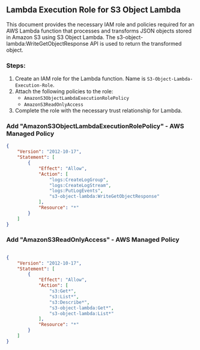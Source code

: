 ## Lambda Execution Role for S3 Object Lambda

This document provides the necessary IAM role and policies required for an AWS Lambda function that processes and transforms JSON objects stored in Amazon S3 using S3 Object Lambda. The s3-object-lambda:WriteGetObjectResponse API is used to return the transformed object.

### Steps:
1. Create an IAM role for the Lambda function. Name is `S3-Object-Lambda-Execution-Role`.
2. Attach the following policies to the role:
   - `AmazonS3ObjectLambdaExecutionRolePolicy`
   - `AmazonS3ReadOnlyAccess`
3. Complete the role with the necessary trust relationship for Lambda.

### Add "AmazonS3ObjectLambdaExecutionRolePolicy" - AWS Managed Policy

```json
{
    "Version": "2012-10-17",
    "Statement": [
        {
            "Effect": "Allow",
            "Action": [
                "logs:CreateLogGroup",
                "logs:CreateLogStream",
                "logs:PutLogEvents",
                "s3-object-lambda:WriteGetObjectResponse"
            ],
            "Resource": "*"
        }
    ]
}
```

### Add "AmazonS3ReadOnlyAccess" - AWS Managed Policy

```json

{
    "Version": "2012-10-17",
    "Statement": [
        {
            "Effect": "Allow",
            "Action": [
                "s3:Get*",
                "s3:List*",
                "s3:Describe*",
                "s3-object-lambda:Get*",
                "s3-object-lambda:List*"
            ],
            "Resource": "*"
        }
    ]
}
```
